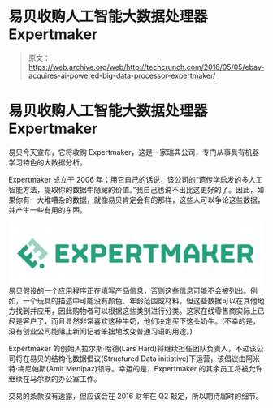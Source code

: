 # 易贝收购人工智能大数据处理器 Expertmaker 

> 原文：<https://web.archive.org/web/http://techcrunch.com/2016/05/05/ebay-acquires-ai-powered-big-data-processor-expertmaker/>

# 易贝收购人工智能大数据处理器 Expertmaker

易贝今天宣布，它将收购 Expertmaker，这是一家瑞典公司，专门从事具有机器学习特色的大数据分析。

Expertmaker 成立于 2006 年；用它自己的话说，该公司的“遗传学启发的多人工智能方法，提取你的数据中隐藏的价值。”我自己也说不出比这更好的了。因此，如果你有一大堆嘈杂的数据，就像易贝肯定会有的那样，这些人可以争论这些数据，并产生一些有用的东西。

[![Expertmaker+eBay Logo](img/0ac144af5151c5c1c26acf3bfdbc1243.png)](https://web.archive.org/web/20230316035328/https://techcrunch.com/wp-content/uploads/2016/05/expertmakerebay-logo.jpg) 易贝假设的一个应用程序正在填写产品信息，否则这些信息可能不会被列出。例如，一个玩具的描述中可能没有颜色、年龄范围或材料，但这些数据可以在其他地方找到并应用，因此购物者可以根据这些类别进行分类。这家在线零售商实际上已经是客户了，而且显然非常喜欢这种牛奶，他们决定买下这头奶牛。(不幸的是，没有创业公司能阻止新闻记者笨拙地改变普通习语的用途。)

Expertmaker 的创始人拉尔斯·哈德(Lars Hard)将继续担任团队负责人，不过该公司将在易贝的结构化数据倡议(Structured Data initiative)下运营，该倡议由阿米特·梅尼帕斯(Amit Menipaz)领导。幸运的是，Expertmaker 的其余员工将被允许继续在马尔默的办公室工作。

交易的条款没有透露，但应该会在 2016 财年在 Q2 敲定，所以期待届时的细节。